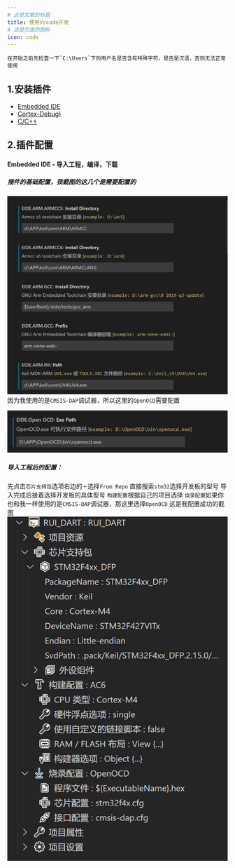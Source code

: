 ```yaml
---
# 这是文章的标题
title: 使用Vscode开发
# 这是页面的图标
icon: code
---
```

````tip
在开始之前先检查一下`C:\Users`下的用户名是否含有特殊字符，是否是汉语，否则无法正常使用
````
## 1.安装插件
- [Embedded IDE](https://marketplace.visualstudio.com/items?itemName=CL.eide)
- [Cortex-Debug](https://marketplace.visualstudio.com/items?itemName=marus25.cortex-debug))
- [C/C++](https://marketplace.visualstudio.com/items?itemName=ms-vscode.cpptools)
## 2.插件配置
#### Embedded IDE - 导入工程，编译，下载
##### 插件的基础配置，我截图的这几个是需要配置的
![](./20230217171306.png)
因为我使用的是`CMSIS-DAP`调试器，所以这里的`OpenOCD`需要配置

![](20230217173136.png)
##### 导入工程后的配置：
先点击`芯片支持包`选项右边的`＋`选择`From Repo`
直接搜索`stm32`选择开发板的型号
导入完成后接着选择开发板的具体型号
`构建配置`根据自己的项目选择
`烧录配置`如果你也和我一样使用的是`CMSIS-DAP`调试器，那这里选择`OpenOCD`
这是我配置成功的截图
![](./20230217171556.png)